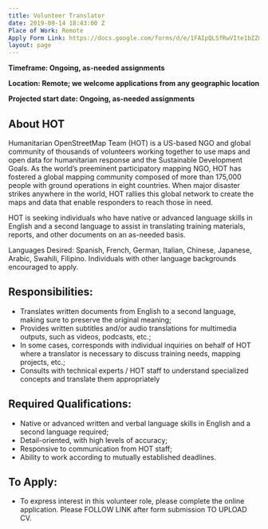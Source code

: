 ```yaml
---
title: Volunteer Translator
date: 2019-09-14 18:43:00 Z
Place of Work: Remote
Apply Form Link: https://docs.google.com/forms/d/e/1FAIpQLSfRwVIte1bZZmPuPAT4_yo_4zqHPqPTOBBBhzZYtWFhBoXvjA/viewform
layout: page
---
```


**Timeframe: Ongoing, as-needed assignments**

**Location: Remote; we welcome applications from any geographic location**

**Projected start date: Ongoing, as-needed assignments**

## About HOT

Humanitarian OpenStreetMap Team (HOT) is a US-based NGO and global community of thousands of volunteers working together to use maps and open data for humanitarian response and the Sustainable Development Goals. As the world’s preeminent participatory mapping NGO, HOT has fostered a global mapping community composed of more than 175,000 people with ground operations in eight countries. When major disaster strikes anywhere in the world, HOT rallies this global network to create the maps and data that enable responders to reach those in need.

HOT is seeking individuals who have native or advanced language skills in English and a second language to assist in translating training materials, reports, and other documents on an as-needed basis. 

Languages Desired: Spanish, French, German, Italian, Chinese, Japanese, Arabic, Swahili, Filipino. Individuals with other language backgrounds encouraged to apply.

## Responsibilities: 
* Translates written documents from English to a second language, making sure to preserve the original meaning;
* Provides written subtitles and/or audio translations for multimedia outputs, such as videos, podcasts, etc.;
* In some cases, corresponds with individual inquiries on behalf of HOT where a translator is necessary to discuss training needs, mapping projects, etc.;
* Consults with technical experts / HOT staff to understand specialized concepts and translate them appropriately

## Required Qualifications:
* Native or advanced written and verbal language skills in English and a second language required;
* Detail-oriented, with high levels of accuracy;
* Responsive to communication from HOT staff;
* Ability to work according to mutually established deadlines.

## To Apply: 
* To express interest in this volunteer role, please complete the online application. Please FOLLOW LINK after form submission TO UPLOAD CV.